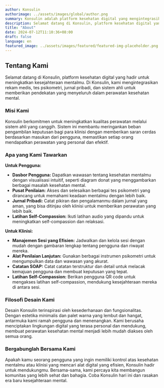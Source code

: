 ```yaml
---
author: Konsulin
authorimage: ../assets/images/global/author.png
summary: Konsulin adalah platform kesehatan digital yang mengintegrasikan rekam medis, tes psikometri, dan jurnal pribadi untuk kesejahteraan mentalmu.
description: Selamat datang di Konsulin, platform kesehatan digital yang mengintegrasikan rekam medis, tes psikometri, jurnal pribadi, dan sistem ahli untuk meningkatkan kesejahteraan mental. Konsulin membantu klinisi dalam pengambilan keputusan dengan memberikan saran cerdas berdasarkan masukan dari pengguna. Pengguna dapat mengakses berbagai fitur seperti dasbor pengguna, pusat penilaian, jurnal pribadi, dan latihan self-compassion. Desain Konsulin yang minimalis dan ramah pengguna membuat perawatan kesehatan mental lebih mudah diakses. Bergabunglah dengan Konsulin untuk mengambil alih kesehatan mentalmu dan rasakan dukungan yang personal dan efektif.
title: "About"
date: 2024-07-12T11:10:36+08:00
draft: false
language: en
featured_image: ../assets/images/featured/featured-img-placeholder.png
---
```


## Tentang Kami

Selamat datang di Konsulin, platform kesehatan digital yang hadir untuk meningkatkan kesejahteraan mentalmu. Di Konsulin, kami mengintegrasikan rekam medis, tes psikometri, jurnal pribadi, dan sistem ahli untuk memberikan pendekatan yang menyeluruh dalam perawatan kesehatan mental.

### Misi Kami

Konsulin berkomitmen untuk meningkatkan kualitas perawatan melalui sistem ahli yang canggih. Sistem ini membantu meringankan beban pengambilan keputusan bagi para klinisi dengan memberikan saran cerdas berdasarkan masukan dari pengguna, memastikan setiap orang mendapatkan perawatan yang personal dan efektif.

### Apa yang Kami Tawarkan

**Untuk Pengguna:**
- **Dasbor Pengguna:** Dapatkan wawasan tentang kesehatan mentalmu dengan visualisasi intuitif, seperti diagram donat yang menggambarkan berbagai masalah kesehatan mental.
- **Pusat Penilaian:** Akses dan selesaikan berbagai tes psikometri yang dirancang untuk memahami keadaan mentalmu dengan lebih baik.
- **Jurnal Pribadi:** Catat pikiran dan pengalamanmu dalam jurnal yang aman, yang bisa ditinjau oleh klinisi untuk memberikan perawatan yang lebih baik.
- **Latihan Self-Compassion:** Ikuti latihan audio yang dipandu untuk meningkatkan self-compassion dan relaksasi.

**Untuk Klinisi:**
- **Manajemen Sesi yang Efisien:** Jadwalkan dan kelola sesi dengan mudah dengan gambaran lengkap tentang pengguna dan riwayat mereka.
- **Alat Penilaian Lanjutan:** Gunakan berbagai instrumen psikometri untuk mengumpulkan data dan wawasan yang akurat.
- **Catatan SOAP:** Catat catatan terstruktur dan detail untuk melacak kemajuan pengguna dan membuat keputusan yang tepat.
- **Latihan Self-Compassion:** Berikan pengguna QR code untuk mengakses latihan self-compassion, mendukung kesejahteraan mereka di antara sesi.

### Filosofi Desain Kami

Desain Konsulin terinspirasi oleh kesederhanaan dan fungsionalitas. Dengan estetika minimalis dan palet warna yang lembut dan hangat, antarmuka kami ramah pengguna dan menenangkan. Kami berusaha menciptakan lingkungan digital yang terasa personal dan mendukung, membuat perawatan kesehatan mental menjadi lebih mudah diakses oleh semua orang.

### Bergabunglah Bersama Kami

Apakah kamu seorang pengguna yang ingin memiliki kontrol atas kesehatan mentalmu atau klinisi yang mencari alat digital yang efisien, Konsulin hadir untuk mendukungmu. Bersama-sama, kami percaya kita membangun komunitas yang lebih sehat dan bahagia. Coba Konsulin hari ini dan rasakan era baru kesejahteraan mental.
